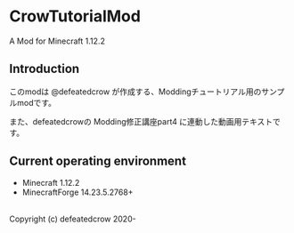 # CrowTutorialMod
A Mod for Minecraft 1.12.2

## Introduction
 このmodは @defeatedcrow が作成する、Moddingチュートリアル用のサンプルmodです。<br>

 また、defeatedcrowの Modding修正講座part4 に連動した動画用テキストです。<br>

## Current operating environment
- Minecraft 1.12.2  
- MinecraftForge 14.23.5.2768+

<br>
Copyright (c) defeatedcrow 2020-
